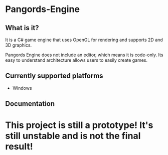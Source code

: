 # Pangords-Engine
## What is it?
It is a C# game engine that uses OpenGL for rendering and supports 2D and 3D graphics.

Pangords Engine does not include an editor, which means it is code-only. Its easy to understand architecture allows users to easily create games.

## Currently supported platforms
- Windows

## Documentation


# This project is still a prototype! It's still unstable and is not the final result!
